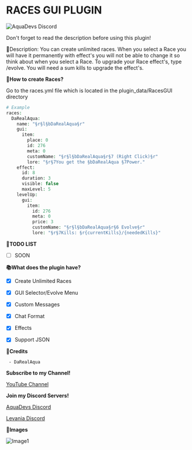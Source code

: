  # RACES GUI PLUGIN

<img src="https://discordapp.com/api/guilds/646732504744853518/widget.png?style=shield" alt="AquaDevs Discord"/>

 Don't forget to read the description before using this plugin! 

 📜Description: You can create unlimited races. When you select a Race you will have it permanently with effect's you will not be able to change it so think about when you select a Race. To upgrade your Race effect's, type /evolve. You will need a sum kills to upgrade the effect's.

 **📖How to create Races?**

 Go to the races.yml file which is located in the plugin_data/RacesGUI directory

```php
# Example
races:
  DaRealAqua:
    name: "§r§l§bDaRealAqua§r"
    gui:
      item:
        place: 0
        id: 276
        meta: 0
        customName: "§r§l§bDaRealAqua§r§7 (Right Click)§r"
        lore: "§r§7You get the §bDaRealAqua §7Power."
    effect:
      id: 8
      duration: 3
      visible: false
      maxLevel: 5
    levelUp:
      gui:
        item:
          id: 276
          meta: 0
          price: 3
          customName: "§r§l§bDaRealAqua§r§6 Evolve§r"
          lore: "§r§7Kills: §r{currentKills}/{neededKills}"
```


 **📝TODO LIST**
 
 - [ ] SOON


 **📚What does the plugin have?**

 - [x] Create Unlimited Races
 - [x] GUI Selector/Evolve Menu
 - [x] Custom Messages
 - [x] Chat Format
 - [x] Effects
 - [x] Support JSON



 **👥Credits**
```
 - DaRealAqua
```

 **Subscribe to my Channel!**

 [YouTube Channel](https://youtube.com/c/AlexItz16%E3%83%84Nspe)


 **Join my Discord Servers!**

 [AquaDevs Discord](https://discord.gg/5pxFZHmsC7)

 [Levania Discord](https://discord.gg/Axa33MgXJ9)


 **📸Images**
 
 ![Image1](https://cdn.discordapp.com/attachments/508242454173057025/854745103908995082/image0.png)
